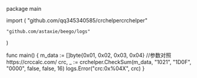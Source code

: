 package main

import (
	"github.com/qq345340585/crchelpercrchelper"

	"github.com/astaxie/beego/logs"
)

func main() {
	m_data := []byte{0x01, 0x02, 0x03, 0x04}
	//参数对照https://crccalc.com/
	crc, _ := crchelper.CheckSum(m_data, "1021", "1D0F", "0000", false, false, 16)
	logs.Error("crc:0x%04X", crc)
}
